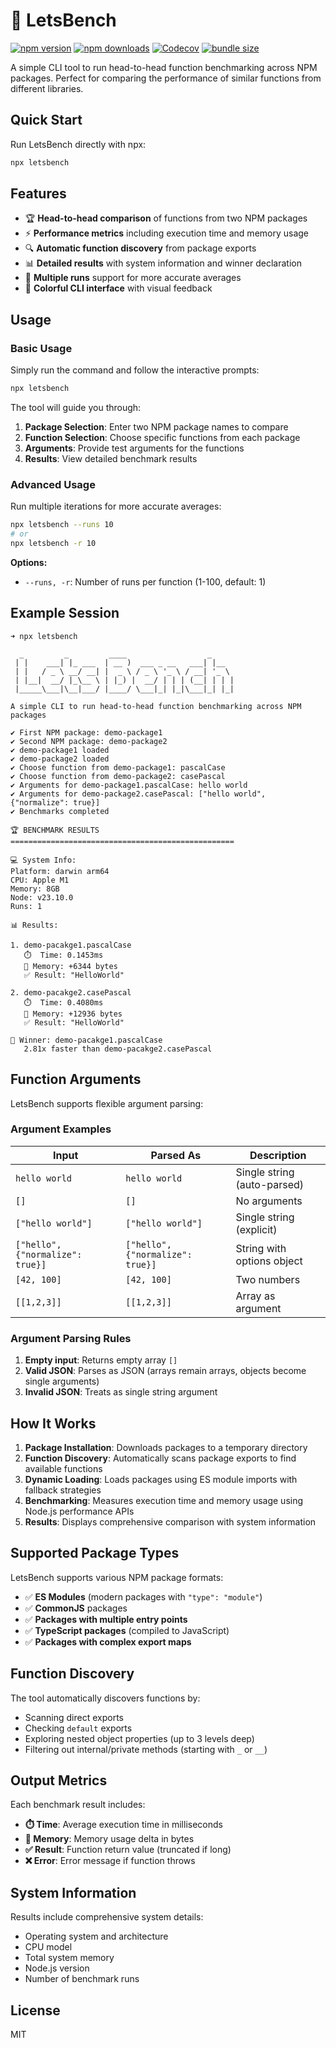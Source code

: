 # 🏁 LetsBench

[![npm version][npm-version-src]][npm-version-href]
[![npm downloads][npm-downloads-src]][npm-downloads-href]
[![Codecov][codecov-src]][codecov-href]
[![bundle size](https://img.shields.io/bundlephobia/minzip/letsbench)](https://bundlephobia.com/package/letsbench)

A simple CLI tool to run head-to-head function benchmarking across NPM packages. Perfect for comparing the performance of similar functions from different libraries.

## Quick Start

Run LetsBench directly with npx:

```bash
npx letsbench
```

## Features

- 🏆 **Head-to-head comparison** of functions from two NPM packages
- ⚡ **Performance metrics** including execution time and memory usage
- 🔍 **Automatic function discovery** from package exports
- 📊 **Detailed results** with system information and winner declaration
- 🎯 **Multiple runs** support for more accurate averages
- 🎨 **Colorful CLI interface** with visual feedback

## Usage

### Basic Usage

Simply run the command and follow the interactive prompts:

```bash
npx letsbench
```

The tool will guide you through:

1. **Package Selection**: Enter two NPM package names to compare
2. **Function Selection**: Choose specific functions from each package
3. **Arguments**: Provide test arguments for the functions
4. **Results**: View detailed benchmark results

### Advanced Usage

Run multiple iterations for more accurate averages:

```bash
npx letsbench --runs 10
# or
npx letsbench -r 10
```

**Options:**

- `--runs, -r`: Number of runs per function (1-100, default: 1)

## Example Session

```shell
➜ npx letsbench

  _         _         ____                  _
 | |    ___| |_ ___  | __ )  ___ _ __   ___| |__
 | |   / _ \ __/ __| |  _ \ / _ \ '_ \ / __| '_ \
 | |__|  __/ |_\__ \ | |_) |  __/ | | | (__| | | |
 |_____\___|\__|___/ |____/ \___|_| |_|\___|_| |_|

A simple CLI to run head-to-head function benchmarking across NPM packages

✔ First NPM package: demo-package1
✔ Second NPM package: demo-package2
✔ demo-package1 loaded
✔ demo-package2 loaded
✔ Choose function from demo-package1: pascalCase
✔ Choose function from demo-package2: casePascal
✔ Arguments for demo-package1.pascalCase: hello world
✔ Arguments for demo-package2.casePascal: ["hello world", {"normalize": true}]
✔ Benchmarks completed

🏆 BENCHMARK RESULTS
==================================================

💻 System Info:
Platform: darwin arm64
CPU: Apple M1
Memory: 8GB
Node: v23.10.0
Runs: 1

📊 Results:

1. demo-pacakge1.pascalCase
   ⏱️  Time: 0.1453ms
   🧠 Memory: +6344 bytes
   ✅ Result: "HelloWorld"

2. demo-pacakge2.casePascal
   ⏱️  Time: 0.4080ms
   🧠 Memory: +12936 bytes
   ✅ Result: "HelloWorld"

🚀 Winner: demo-pacakge1.pascalCase
   2.81x faster than demo-pacakge2.casePascal
```

## Function Arguments

LetsBench supports flexible argument parsing:

### Argument Examples

| Input | Parsed As | Description |
|-------|-----------|-------------|
| `hello world` | `hello world` | Single string (auto-parsed) |
| `[]` | `[]` | No arguments |
| `["hello world"]` | `["hello world"]` | Single string (explicit) |
| `["hello", {"normalize": true}]` | `["hello", {"normalize": true}]` | String with options object |
| `[42, 100]` | `[42, 100]` | Two numbers |
| `[[1,2,3]]` | `[[1,2,3]]` | Array as argument |

### Argument Parsing Rules

1. **Empty input**: Returns empty array `[]`
2. **Valid JSON**: Parses as JSON (arrays remain arrays, objects become single arguments)
3. **Invalid JSON**: Treats as single string argument

## How It Works

1. **Package Installation**: Downloads packages to a temporary directory
2. **Function Discovery**: Automatically scans package exports to find available functions
3. **Dynamic Loading**: Loads packages using ES module imports with fallback strategies
4. **Benchmarking**: Measures execution time and memory usage using Node.js performance APIs
5. **Results**: Displays comprehensive comparison with system information

## Supported Package Types

LetsBench supports various NPM package formats:

- ✅ **ES Modules** (modern packages with `"type": "module"`)
- ✅ **CommonJS** packages
- ✅ **Packages with multiple entry points**
- ✅ **TypeScript packages** (compiled to JavaScript)
- ✅ **Packages with complex export maps**

## Function Discovery

The tool automatically discovers functions by:

- Scanning direct exports
- Checking `default` exports
- Exploring nested object properties (up to 3 levels deep)
- Filtering out internal/private methods (starting with `_` or `__`)

## Output Metrics

Each benchmark result includes:

- **⏱️ Time**: Average execution time in milliseconds
- **🧠 Memory**: Memory usage delta in bytes
- **✅ Result**: Function return value (truncated if long)
- **❌ Error**: Error message if function throws

## System Information

Results include comprehensive system details:

- Operating system and architecture
- CPU model
- Total system memory
- Node.js version
- Number of benchmark runs

## License

MIT

<!-- Badges -->
[npm-version-src]: https://img.shields.io/npm/v/letsbench?style=flat
[npm-version-href]: https://npmjs.com/package/letsbench
[npm-downloads-src]: https://img.shields.io/npm/dm/letsbench?style=flat
[npm-downloads-href]: https://npmjs.com/package/letsbench
[codecov-src]: https://img.shields.io/codecov/c/gh/moshetanzer/letsbench/main?style=flat
[codecov-href]: https://codecov.io/gh/moshetanzer/letsbench
